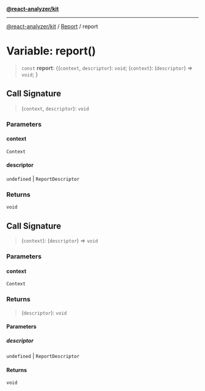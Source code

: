 [**@react-analyzer/kit**](../../../../README.md)

***

[@react-analyzer/kit](../../../../README.md) / [Report](../README.md) / report

# Variable: report()

> `const` **report**: \{(`context`, `descriptor`): `void`; (`context`): (`descriptor`) => `void`; \}

## Call Signature

> (`context`, `descriptor`): `void`

### Parameters

#### context

`Context`

#### descriptor

`undefined` | `ReportDescriptor`

### Returns

`void`

## Call Signature

> (`context`): (`descriptor`) => `void`

### Parameters

#### context

`Context`

### Returns

> (`descriptor`): `void`

#### Parameters

##### descriptor

`undefined` | `ReportDescriptor`

#### Returns

`void`

